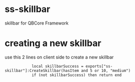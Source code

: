 # ss-skillbar
skillbar for QBCore Framework

# creating a new skillbar
use this 2 lines on client side to create a new skillbar

                local skillbarSuccess = exports["ss-skillbar"]:CreateSkillbar(hasItem and 5 or 10, "medium")
                if (not skillbarSuccess) then return end
